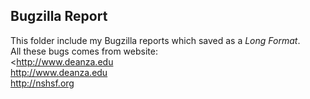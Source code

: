  Bugzilla Report
---------------
 This folder include my Bugzilla reports which saved as a *Long Format*.  
 All these bugs comes from website:   
 <http://www.deanza.edu   
 <http://www.deanza.edu>    
 <http://nshsf.org>  
